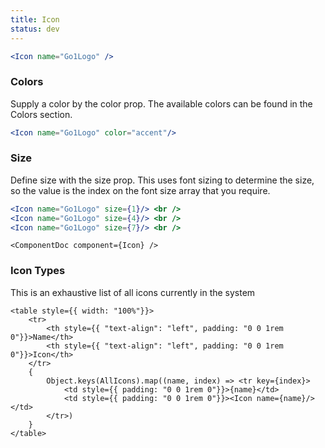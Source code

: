 ```yaml
---
title: Icon
status: dev
---
```


```.jsx
<Icon name="Go1Logo" />
```


### Colors

Supply a color by the color prop. The available colors can be found in the Colors section.
```.jsx
<Icon name="Go1Logo" color="accent"/>
```

### Size

Define size with the size prop. This uses font sizing to determine the size, so the value is the index on the font size array that you require.

```.jsx
<Icon name="Go1Logo" size={1}/> <br />
<Icon name="Go1Logo" size={4}/> <br />
<Icon name="Go1Logo" size={7}/> <br />
```

```!jsx
<ComponentDoc component={Icon} />
```

### Icon Types

This is an exhaustive list of all icons currently in the system

```!jsx
<table style={{ width: "100%"}}>
    <tr>
        <th style={{ "text-align": "left", padding: "0 0 1rem 0"}}>Name</th>
        <th style={{ "text-align": "left", padding: "0 0 1rem 0"}}>Icon</th>
    </tr>
    { 
        Object.keys(AllIcons).map((name, index) => <tr key={index}>
            <td style={{ padding: "0 0 1rem 0"}}>{name}</td>
            <td style={{ padding: "0 0 1rem 0"}}><Icon name={name}/></td>
        </tr>)
    }
</table>
```
